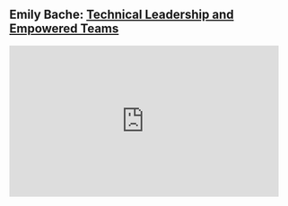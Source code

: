 ## Emily Bache: [Technical Leadership and Empowered Teams](https://www.ustream.tv/recorded/121932156)


<iframe width="480" height="270"
src="https://www.ustream.tv/embed/recorded/121932156"
scrolling="no"
allowfullscreen
webkitallowfullscreen
frameborder="0"
style="border:0 none transparent"
></iframe>

